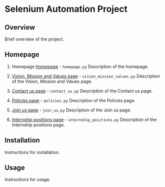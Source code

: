 # Selenium Automation Project

## Overview

Brief overview of the project.

## Homepage

1. Homepage
 [Homepage](homepage.py) - `homepage.py`
   Description of the homepage.

2. [Vision, Mission and Values page](vision_mission_values.py) - `vision_mission_values.py`
   Description of the Vision, Mission and Values page.

3. [Contact us page](contact_us.py) - `contact_us.py`
   Description of the Contact us page.

4. [Policies page](policies.py) - `policies.py`
   Description of the Policies page.

5. [Join us page](join_us.py) - `join_us.py`
   Description of the Join us page.

6. [Internship positions page](internship_positions.py) - `internship_positions.py`
   Description of the Internship positions page.

## Installation

Instructions for installation.

## Usage

Instructions for usage.
